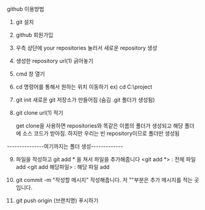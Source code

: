 github 이용방법

1. git 설치 

2. github 회원가입

3. 우측 상단에 your repositories 눌러서 새로운 repository 생성

4. 생성한 repository url(1) 긁어놓기

5. cmd 창 열기

6. cd 명령어를 통해서 원하는 위치 이동하기 ex) cd C:\project


7. git init 
    새로운 git 저장소가 만들어짐 (숨김 .git 폴더가 생성됨)
8. git clone url(1) 적기

    get clone을 사용하면 repositories와 똑같은 이름의 폴더가 생성되고
    해당 폴더에 소스 코드가 받아짐. 하지만 우리는 빈 repository이므로 폴더만 생성됨

---------------여기까지는 폴더 생성-------------

9. 파일을 작성하고 git add * 을 쳐서 파일을 추가해줍니다
    <git add *> : 전체 파일 add
    <git add 해당파일> : 해당 파일 add

10. git commit -m "작성할 메시지" 작성해줍니다.
    저 ""부분은 추가 메시지를 적는 곳입니다.

11. git push origin (브랜치명) 
    푸시하기




